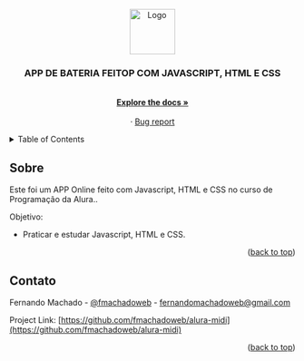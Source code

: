 <div id="top"></div>



<!-- PROJECT LOGO -->
<br />
<div align="center">
  <a href="#">
    <img src="https://github.com/othneildrew/Best-README-Template/raw/master/images/logo.png" alt="Logo" width="80" height="80">
  </a>

  <h3 align="center">APP DE BATERIA FEITOP COM JAVASCRIPT, HTML E CSS</h3>

  <p align="center">
    <br />
    <a href="https://github.com/fmachadoweb/alura-midi/"><strong>Explore the docs »</strong></a>
    <br />
    <br />
    ·
    <a href="mailto:fernandomachadoweb@gmail.com">Bug report</a>

  </p>
</div>



<!-- MENU DE NAVEGAÇÃO -->
<details>
  <summary>Table of Contents</summary>
  <ul>
    <li><a href="#sobre">Sobre o preojeto</a></li>
    <li><a href="#contato">Contato</a></li>
  </ul>
</details>



<!-- SOBRE O PROJETO -->
## Sobre

Este foi um APP Online feito com Javascript, HTML e CSS no curso de Programação da Alura..

Objetivo:
* Praticar e estudar Javascript, HTML e CSS.





<p align="right">(<a href="#top">back to top</a>)</p>



<!-- CONTATO -->
## Contato

Fernando Machado - [@fmachadoweb](https://twitter.com/fmachadoweb) - fernandomachadoweb@gmail.com

Project Link: [https://github.com/fmachadoweb/alura-midi](https://github.com/fmachadoweb/alura-midi)

<p align="right">(<a href="#top">back to top</a>)</p>

